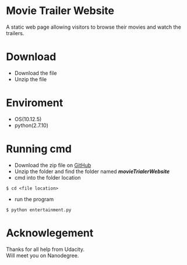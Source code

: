 <h1><a id="Movie_Trailer_Website_0"></a>Movie Trailer Website</h1>
<p>A static web page allowing visitors to browse their movies and watch the trailers.</p>
<h1><a id="Download_3"></a>Download</h1>
<ul>
<li>Download the file</li>
<li>Unzip the file</li>
</ul>
<h1><a id="Enviroment_7"></a>Enviroment</h1>
<ul>
<li>OS(10.12.5)</li>
<li>python(2.7.10)</li>
</ul>
<h1><a id="Running_cmd_11"></a>Running cmd</h1>
<ul>
<li>Download the zip file on <a href="https://github.com/DongningLi/Udacity.git">GitHub</a></li>
<li>Unzip the folder and find the folder named <strong><em>movieTrialerWebsite</em></strong></li>
<li>cmd into the folder location</li>
</ul>
<pre><code class="language-sh">$ <span class="hljs-built_in">cd</span> &lt;file location&gt;
</code></pre>
<ul>
<li>run the program</li>
</ul>
<pre><code class="language-sh">$ python entertainment.py
</code></pre>
<h1><a id="Acknowlegement_23"></a>Acknowlegement</h1>
<p>Thanks for all help from Udacity.<br>
Will meet you on Nanodegree.</p>

</body></html>

